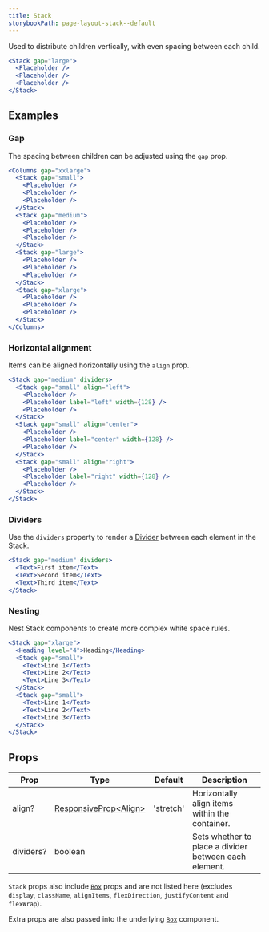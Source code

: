 ```yaml
---
title: Stack
storybookPath: page-layout-stack--default
---
```


Used to distribute children vertically, with even spacing between each child.

```jsx live
<Stack gap="large">
  <Placeholder />
  <Placeholder />
  <Placeholder />
</Stack>
```

## Examples

### Gap

The spacing between children can be adjusted using the `gap` prop.

```jsx live
<Columns gap="xxlarge">
  <Stack gap="small">
    <Placeholder />
    <Placeholder />
    <Placeholder />
  </Stack>
  <Stack gap="medium">
    <Placeholder />
    <Placeholder />
    <Placeholder />
  </Stack>
  <Stack gap="large">
    <Placeholder />
    <Placeholder />
    <Placeholder />
  </Stack>
  <Stack gap="xlarge">
    <Placeholder />
    <Placeholder />
    <Placeholder />
  </Stack>
</Columns>
```

### Horizontal alignment

Items can be aligned horizontally using the `align` prop.

```jsx live
<Stack gap="medium" dividers>
  <Stack gap="small" align="left">
    <Placeholder />
    <Placeholder label="left" width={128} />
    <Placeholder />
  </Stack>
  <Stack gap="small" align="center">
    <Placeholder />
    <Placeholder label="center" width={128} />
    <Placeholder />
  </Stack>
  <Stack gap="small" align="right">
    <Placeholder />
    <Placeholder label="right" width={128} />
    <Placeholder />
  </Stack>
</Stack>
```

### Dividers

Use the `dividers` property to render a [Divider](/package/divider) between each
element in the Stack.

```jsx live
<Stack gap="medium" dividers>
  <Text>First item</Text>
  <Text>Second item</Text>
  <Text>Third item</Text>
</Stack>
```

### Nesting

Nest Stack components to create more complex white space rules.

```jsx live
<Stack gap="xlarge">
  <Heading level="4">Heading</Heading>
  <Stack gap="small">
    <Text>Line 1</Text>
    <Text>Line 2</Text>
    <Text>Line 3</Text>
  </Stack>
  <Stack gap="small">
    <Text>Line 1</Text>
    <Text>Line 2</Text>
    <Text>Line 3</Text>
  </Stack>
</Stack>
```

## Props

| Prop      | Type                            | Default   | Description                                           |
| --------- | ------------------------------- | --------- | ----------------------------------------------------- |
| align?    | [ResponsiveProp\<Align>][align] | 'stretch' | Horizontally align items within the container.        |
| dividers? | boolean                         |           | Sets whether to place a divider between each element. |

`Stack` props also include [`Box`](/package/box) props and are not listed here
(excludes `display`, `className`, `alignItems`, `flexDirection`,
`justifyContent` and `flexWrap`).

Extra props are also passed into the underlying [`Box`](/package/box) component.

[align]:
  https://github.com/brighte-labs/spark-web/blob/e7f6f4285b4cfd876312cc89fbdd094039aa239a/packages/stack/src/Stack.tsx#L24
